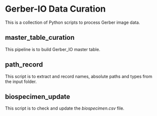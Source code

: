 # Gerber-IO Data Curation

This is a collection of Python scripts to process Gerber image data.

## master_table_curation

This pipeline is to build Gerber_IO master table.

## path_record

This script is to extract and record names, absolute paths and types from the input folder.

## biospecimen_update

This script is to check and update the *biospecimen.csv* file.
                                                                  

